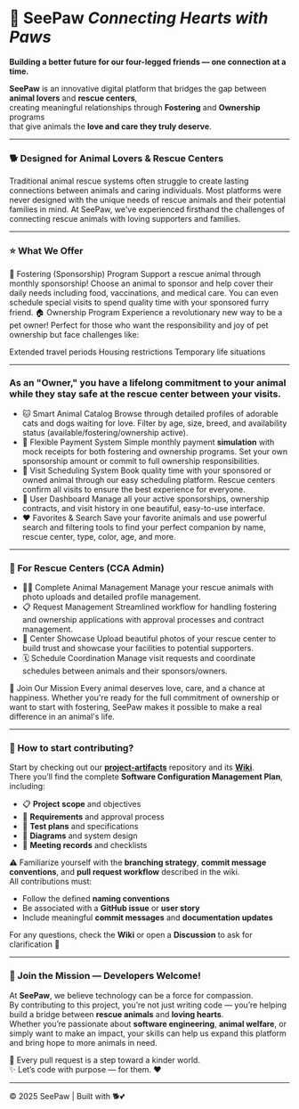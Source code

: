 # 🐾 **SeePaw**  *Connecting Hearts with Paws* 

 **Building a better future for our four-legged friends — one connection at a time.**  
  
**SeePaw** is an innovative digital platform that bridges the gap between **animal lovers** and **rescue centers**,  
creating meaningful relationships through **Fostering** and **Ownership** programs  
that give animals the **love and care they truly deserve**.

---

### 🐕 Designed for Animal Lovers & Rescue Centers
Traditional animal rescue systems often struggle to create lasting connections between animals and caring individuals. Most platforms were never designed with the unique needs of rescue animals and their potential families in mind.
At SeePaw, we've experienced firsthand the challenges of connecting rescue animals with loving supporters and families.

---

### ⭐ What We Offer
🤗 Fostering (Sponsorship) Program
Support a rescue animal through monthly sponsorship! Choose an animal to sponsor and help cover their daily needs including food, vaccinations, and medical care. You can even schedule special visits to spend quality time with your sponsored furry friend.
🏠 Ownership Program
Experience a revolutionary new way to be a pet owner! Perfect for those who want the responsibility and joy of pet ownership but face challenges like:

Extended travel periods
Housing restrictions
Temporary life situations

---

### As an "Owner," you have a lifelong commitment to your animal while they stay safe at the rescue center between your visits.
- 🐱 Smart Animal Catalog
Browse through detailed profiles of adorable cats and dogs waiting for love. Filter by age, size, breed, and availability status (available/fostering/ownership active).
- 💝 Flexible Payment System
Simple monthly payment **simulation** with mock receipts for both fostering and ownership programs. Set your own sponsorship amount or commit to full ownership responsibilities.
- 📅 Visit Scheduling System
Book quality time with your sponsored or owned animal through our easy scheduling platform. Rescue centers confirm all visits to ensure the best experience for everyone.
- 🌟 User Dashboard
Manage all your active sponsorships, ownership contracts, and visit history in one beautiful, easy-to-use interface.
- ❤️ Favorites & Search
Save your favorite animals and use powerful search and filtering tools to find your perfect companion by name, rescue center, type, color, age, and more.

---

### 🏥 For Rescue Centers (CCA Admin)
- 🐕‍🦺 Complete Animal Management
Manage your rescue animals with photo uploads and detailed profile management.
- 📋 Request Management
Streamlined workflow for handling fostering and ownership applications with approval processes and contract management.
- 📸 Center Showcase
Upload beautiful photos of your rescue center to build trust and showcase your facilities to potential supporters.
- 🗓️ Schedule Coordination
Manage visit requests and coordinate schedules between animals and their sponsors/owners.

🌈 Join Our Mission
Every animal deserves love, care, and a chance at happiness. Whether you're ready for the full commitment of ownership or want to start with fostering, SeePaw makes it possible to make a real difference in an animal's life.

---

### 🧭 How to start contributing?

Start by checking out our **[project-artifacts](https://github.com/see-paw/project-artifacts)** repository and its **[Wiki](https://github.com/see-paw/project-artifacts/wiki)**.  
There you’ll find the complete **Software Configuration Management Plan**, including:
- 📋 **Project scope** and objectives  
- 🧠 **Requirements** and approval process  
- 🧪 **Test plans** and specifications  
- 🧩 **Diagrams** and system design  
- 🧾 **Meeting records** and checklists  

⚠️ Familiarize yourself with the **branching strategy**, **commit message conventions**, and **pull request workflow** described in the wiki.  
All contributions must:
- Follow the defined **naming conventions**  
- Be associated with a **GitHub issue** or **user story**  
- Include meaningful **commit messages** and **documentation updates**  

For any questions, check the **Wiki** or open a **Discussion** to ask for clarification 🐾

---

### 🤝 Join the Mission — Developers Welcome!

At **SeePaw**, we believe technology can be a force for compassion.  
By contributing to this project, you’re not just writing code — you’re helping build a bridge between **rescue animals** and **loving hearts**.  
Whether you’re passionate about **software engineering**, **animal welfare**, or simply want to make an impact, your skills can help us expand this platform and bring hope to more animals in need.  

🐾 Every pull request is a step toward a kinder world.  
✨ Let’s code with purpose — for them. ❤️

---
© 2025 SeePaw | Built with 🐕💕
